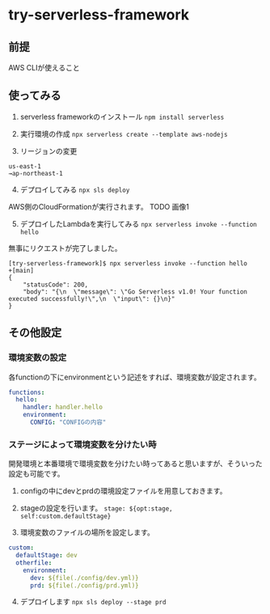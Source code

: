 # try-serverless-framework
## 前提
AWS CLIが使えること

## 使ってみる
1. serverless frameworkのインストール
`npm install serverless`

2. 実行環境の作成
`npx serverless create --template aws-nodejs`

3. リージョンの変更
```
us-east-1
→ap-northeast-1
```

4. デプロイしてみる
`npx sls deploy `

AWS側のCloudFormationが実行されます。
TODO 画像1

5. デプロイしたLambdaを実行してみる
`npx serverless invoke --function hello`

無事にリクエストが完了しました。
```
[try-serverless-framework]$ npx serverless invoke --function hello                                                                              +[main]
{
    "statusCode": 200,
    "body": "{\n  \"message\": \"Go Serverless v1.0! Your function executed successfully!\",\n  \"input\": {}\n}"
}
```

## その他設定
### 環境変数の設定
各functionの下にenvironmentという記述をすれば、環境変数が設定されます。
```yaml
functions:
  hello:
    handler: handler.hello
    environment:
      CONFIG: "CONFIGの内容"
```

### ステージによって環境変数を分けたい時
開発環境と本番環境で環境変数を分けたい時ってあると思いますが、そういった設定も可能です。
1. configの中にdevとprdの環境設定ファイルを用意しておきます。

2. stageの設定を行います。
`stage: ${opt:stage, self:custom.defaultStage}`
3. 環境変数のファイルの場所を設定します。
```yaml
custom:
  defaultStage: dev
  otherfile:
    environment:
      dev: ${file(./config/dev.yml)}
      prd: ${file(./config/prd.yml)}
```

4. デプロイします
`npx sls deploy --stage prd`
